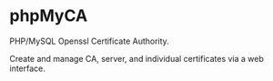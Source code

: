 phpMyCA
=======

PHP/MySQL Openssl Certificate Authority.

Create and manage CA, server, and individual certificates via a web interface.
